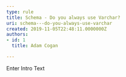 ```yaml
---
type: rule
title: Schema - Do you always use Varchar?
uri: schema---do-you-always-use-varchar
created: 2019-11-05T22:48:11.0000000Z
authors:
- id: 1
  title: Adam Cogan

---
```




<span class='intro'> Enter Intro Text </span>




